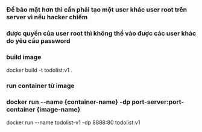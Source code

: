 ### Để bảo mật hơn thì cần phải tạo một user khác user root trên server vì nếu hacker chiếm

### được quyền của user root thì không thể vào được các user khác do yêu cầu password

### build image

docker build -t todolist:v1 .

### run container từ image

### docker run --name {container-name} -dp port-server:port-container {image-name}

docker run --name todolist-v1 -dp 8888:80 todolist:v1
